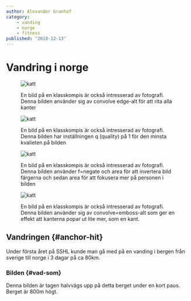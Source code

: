 ```yaml
---
author: Alexander Granhof
category:
    - vanding
    - norge
    - fitness
published: "2018-12-13"
---
```


# Vandring i norge

<figure class="figure left .w50">
    <img src="./cimage/img.php?src=person.jpg&width=400&height=200&crop-to-fit&aro&convolve=edge-alt" alt="katt">
    <figcaption>
        <p>En bild på en klasskompis är också intresserad av fotografi. Denna bilden använder sig av convolve edge-alt för att rita alla kanter</p>
    </figcaption>
</figure>

<figure class="figure left .w50">
    <img src="./cimage/img.php?src=person.jpg&width=400&height=300&crop-to-fit&aro&q=1" alt="katt">
    <figcaption>
        <p>En bild på en klasskompis är också intresserad av fotografi. Denna bilden har inställningen q (quality) på 1 för den minsta kvalieten på bilden</p>
    </figcaption>
</figure>

<figure class="figure right .w50">
    <img src="./cimage/img.php?src=person.jpg&width=400&height=600&crop-to-fit&aro&f=negate&area=30,10,5,10" alt="katt">
    <figcaption>
        <p>En bild på en klasskompis är också intresserad av fotografi. Denna bilden använder f=negate och area för att invertera bild färgerna och sedan area för att fokusera mer på personen i bilden</p>
    </figcaption>
</figure>

<figure class="figure right .w50">
    <img src="./cimage/img.php?src=person.jpg&width=500&height=300&crop-to-fit&aro&blur&blur&blur&blur&blur&convolve=gblur&convolve=emboss-alt" alt="katt">
    <figcaption>
        <p>En bild på en klasskompis är också intresserad av fotografi. Denna bilden använder sig av convolve=emboss-alt som ger en effekt att kanterna popar ut lite mer, som en kant.</p>
    </figcaption>
</figure>

<!--more-->

## Vandringen {#anchor-hit}

Under första året på SSHL kunde man gå med på en vanding i bergen från sverige till norge i 3 dagar på ca 80km.

### Bilden {#vad-som}

Denna bilden är tagen halvvägs upp på detta berget under en kort paus. Berget är 800m högt.
